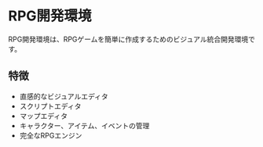 # RPG開発環境

RPG開発環境は、RPGゲームを簡単に作成するためのビジュアル統合開発環境です。

## 特徴

- 直感的なビジュアルエディタ
- スクリプトエディタ
- マップエディタ
- キャラクター、アイテム、イベントの管理
- 完全なRPGエンジン